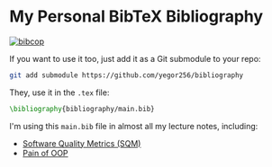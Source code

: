 # My Personal BibTeX Bibliography

[![bibcop](https://github.com/yegor256/bibliography/actions/workflows/bibcop.yml/badge.svg)](https://github.com/yegor256/bibliography/actions/workflows/bibcop.yml)

If you want to use it too, just add it as a Git submodule
to your repo:

```bash
git add submodule https://github.com/yegor256/bibliography
```

They, use it in the `.tex` file:

```tex
\bibliography{bibliography/main.bib}
```

I'm using this `main.bib` file in almost all my lecture notes, including:

* [Software Quality Metrics (SQM)](https://github.com/yegor256/sqm)
* [Pain of OOP](https://github.com/yegor256/sqm)
